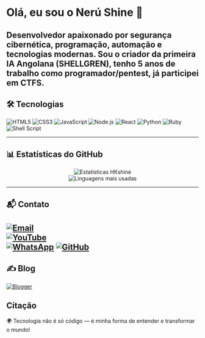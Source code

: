 
# Olá, eu sou o Nerú Shine 👋

Desenvolvedor apaixonado por segurança cibernética, programação, automação e tecnologias modernas. Sou o criador da primeira IA Angolana (SHELLGREN), tenho 5 anos de trabalho como programador/pentest, já participei em CTFS. 
---


## 🛠️ Tecnologias

![HTML5](https://img.shields.io/badge/HTML5-E34F26?style=for-the-badge&logo=html5&logoColor=white)
![CSS3](https://img.shields.io/badge/CSS3-1572B6?style=for-the-badge&logo=css3&logoColor=white)
![JavaScript](https://img.shields.io/badge/JavaScript-F7DF1E?style=for-the-badge&logo=javascript&logoColor=black)
![Node.js](https://img.shields.io/badge/Node.js-339933?style=for-the-badge&logo=nodedotjs&logoColor=white)
![React](https://img.shields.io/badge/React-20232A?style=for-the-badge&logo=react&logoColor=61DAFB)
![Python](https://img.shields.io/badge/Python-3776AB?style=for-the-badge&logo=python&logoColor=white)
![Ruby](https://img.shields.io/badge/Ruby-CC342D?style=for-the-badge&logo=ruby&logoColor=white)
![Shell Script](https://img.shields.io/badge/Shell_Script-121011?style=for-the-badge&logo=gnu-bash&logoColor=white)

---

## 📊 Estatísticas do GitHub

<p align="center">
  <img src="https://github-readme-stats.vercel.app/api?username=HKshine&show_icons=true&theme=github_dark" alt="Estatísticas HKshine"/>
  <br/>
  <img src="https://github-readme-stats.vercel.app/api/top-langs/?username=HKshine&layout=compact&theme=github_dark" alt="Linguagens mais usadas"/>
</p>

---

## 📬 Contato

[![Email](https://img.shields.io/badge/Gmail-nerushine3@gmail.com-D14836?style=for-the-badge&logo=gmail&logoColor=white)](mailto:nerushine3@gmail.com)  
[![YouTube](https://img.shields.io/badge/YouTube-Treinamento_Hacker-FF0000?style=for-the-badge&logo=youtube&logoColor=white)](https://www.youtube.com/@Treinamento-hacker)  
[![WhatsApp](https://img.shields.io/badge/WhatsApp-Conversar-25D366?style=for-the-badge&logo=whatsapp&logoColor=white)](https://wa.me/948317617)
[![GitHub](https://img.shields.io/badge/GitHub-HKshine-181717?style=for-the-badge&logo=github)](https://github.com/HKshine)  
---

## ✍️ Blog

[![Blogger](https://img.shields.io/badge/Blogger-FF5722?style=for-the-badge&logo=blogger&logoColor=white)](https://shellgren.blogspot.com)



## Citação 
🌍 Tecnologia não é só código — é minha forma de entender e transformar o mundo! 
